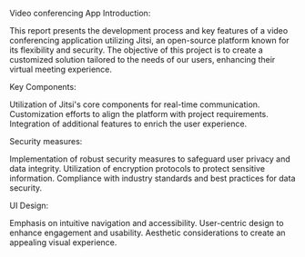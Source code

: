 Video conferencing App
Introduction:

This report presents the development process and key features of a video conferencing application utilizing Jitsi, an open-source platform known for its flexibility and security. The objective of this project is to create a customized solution tailored to the needs of our users, enhancing their virtual meeting experience.


Key Components: 

Utilization of Jitsi's core components for real-time communication. 
Customization efforts to align the platform with project requirements. 
Integration of additional features to enrich the user experience. 

Security measures:

Implementation of robust security measures to safeguard user privacy and data integrity. 
Utilization of encryption protocols to protect sensitive information. 
Compliance with industry standards and best practices for data security.

UI Design:

Emphasis on intuitive navigation and accessibility. 
User-centric design to enhance engagement and usability. 
Aesthetic considerations to create an appealing visual experience.
